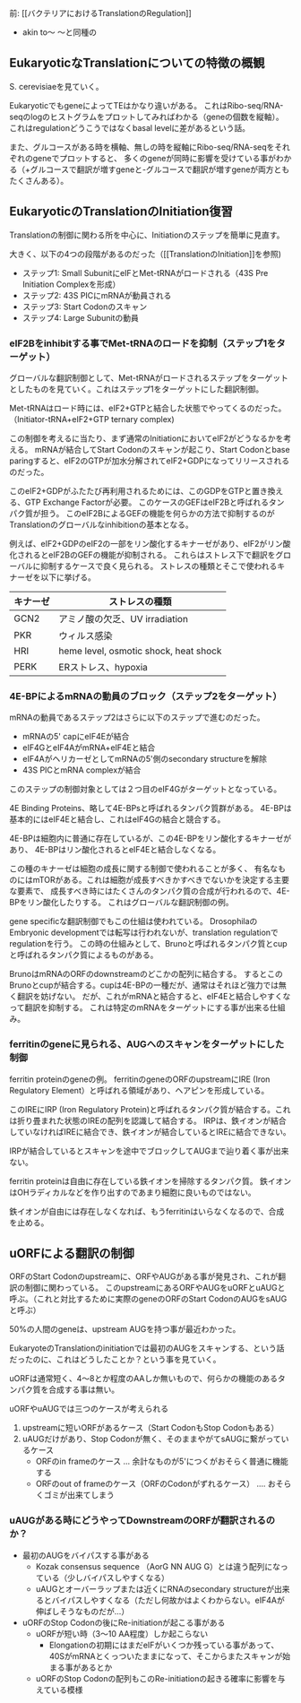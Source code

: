 前: [[バクテリアにおけるTranslationのRegulation]]

- akin to〜 〜と同種の

## EukaryoticなTranslationについての特徴の概観

S. cerevisiaeを見ていく。

EukaryoticでもgeneによってTEはかなり違いがある。
これはRibo-seq/RNA-seqのlogのヒストグラムをプロットしてみればわかる（geneの個数を縦軸）。
これはregulationどうこうではなくbasal levelに差があるという話。

また、グルコースがある時を横軸、無しの時を縦軸にRibo-seq/RNA-seqをそれぞれのgeneでプロットすると、
多くのgeneが同時に影響を受けている事がわかる（+グルコースで翻訳が増すgeneと-グルコースで翻訳が増すgeneが両方ともたくさんある）。

## EukaryoticのTranslationのInitiation復習

Translationの制御に関わる所を中心に、Initiationのステップを簡単に見直す。

大きく、以下の4つの段階があるのだった（[[TranslationのInitiation]]を参照)

- ステップ1: Small SubunitにeIFとMet-tRNAがロードされる（43S Pre Initiation Complexを形成）
- ステップ2: 43S PICにmRNAが動員される
- ステップ3: Start Codonのスキャン
- ステップ4: Large Subunitの動員 

### eIF2Bをinhibitする事でMet-tRNAのロードを抑制（ステップ1をターゲット）

グローバルな翻訳制御として、Met-tRNAがロードされるステップをターゲットとしたものを見ていく。これはステップ1をターゲットにした翻訳制御。

Met-tRNAはロード時には、eIF2+GTPと結合した状態でやってくるのだった。（Initiator-tRNA+eIF2+GTP ternary complex)

この制御を考えるに当たり、まず通常のInitiationにおいてeIF2がどうなるかを考える。
mRNAが結合してStart Codonのスキャンが起こり、Start Codonとbase paringすると、eIF2のGTPが加水分解されてeIF2+GDPになってリリースされるのだった。

このeIF2+GDPがふたたび再利用されるためには、このGDPをGTPと置き換える、GTP Exchange Factorが必要。
このケースのGEFはeIF2Bと呼ばれるタンパク質が担う。
このeIF2BによるGEFの機能を何らかの方法で抑制するのがTranslationのグローバルなinhibitionの基本となる。

例えば、eIF2+GDPのeIF2の一部をリン酸化するキナーゼがあり、eIF2がリン酸化されるとeIF2BのGEFの機能が抑制される。
これらはストレス下で翻訳をグローバルに抑制するケースで良く見られる。
ストレスの種類とそこで使われるキナーゼを以下に挙げる。

| キナーゼ | ストレスの種類 |
| ---- | ---- |
| GCN2 | アミノ酸の欠乏、UV irradiation |
| PKR | ウィルス感染 |
| HRI | heme level, osmotic shock, heat shock |
| PERK | ERストレス、hypoxia |

### 4E-BPによるmRNAの動員のブロック（ステップ2をターゲット）

mRNAの動員であるステップ2はさらに以下のステップで進むのだった。

- mRNAの5' capにeIF4Eが結合
- eIF4GとeIF4AがmRNA+eIF4Eと結合
- eIF4AがヘリカーゼとしてmRNAの5'側のsecondary structureを解除
- 43S PICとmRNA complexが結合

このステップの制御対象としては２つ目のeIF4Gがターゲットとなっている。

4E Binding Proteins、略して4E-BPsと呼ばれるタンパク質群がある。
4E-BPは基本的にはeIF4Eと結合し、これはeIF4Gの結合と競合する。

4E-BPは細胞内に普通に存在しているが、この4E-BPをリン酸化するキナーゼがあり、
4E-BPはリン酸化されるとeIF4Eと結合しなくなる。

この種のキナーゼは細胞の成長に関する制御で使われることが多く、
有名なものにはmTORがある。これは細胞が成長すべきかすべきでないかを決定する主要な要素で、
成長すべき時にはたくさんのタンパク質の合成が行われるので、4E-BPをリン酸化したりする。
これはグローバルな翻訳制御の例。

gene specificな翻訳制御でもこの仕組は使われている。
DrosophilaのEmbryonic developmentでは転写は行われないが、translation regulationでregulationを行う。
この時の仕組みとして、Brunoと呼ばれるタンパク質とcupと呼ばれるタンパク質によるものがある。

BrunoはmRNAのORFのdownstreamのどこかの配列に結合する。
するとこのBrunoとcupが結合する。cupは4E-BPの一種だが、通常はそれほど強力では無く翻訳を妨げない。
だが、これがmRNAと結合すると、eIF4Eと結合しやすくなって翻訳を抑制する。
これは特定のmRNAをターゲットにする事が出来る仕組み。

### ferritinのgeneに見られる、AUGへのスキャンをターゲットにした制御

ferritin proteinのgeneの例。
ferritinのgeneのORFのupstreamにIRE (Iron Regulatory Element）と呼ばれる領域があり、ヘアピンを形成している。

このIREにIRP (Iron Regulatory Protein)と呼ばれるタンパク質が結合する。これは折り畳まれた状態のIREの配列を認識して結合する。
IRPは、鉄イオンが結合していなければIREに結合でき、鉄イオンが結合しているとIREに結合できない。

IRPが結合しているとスキャンを途中でブロックしてAUGまで辿り着く事が出来ない。

ferritin proteinは自由に存在している鉄イオンを掃除するタンパク質。
鉄イオンはOHラディカルなどを作り出すのであまり細胞に良いものではない。

鉄イオンが自由には存在しなくなれば、もうferritinはいらなくなるので、合成を止める。

## uORFによる翻訳の制御

ORFのStart Codonのupstreamに、ORFやAUGがある事が発見され、これが翻訳の制御に関わっている。
このupstreamにあるORFやAUGをuORFとuAUGと呼ぶ。（これと対比するために実際のgeneのORFのStart CodonのAUGをsAUGと呼ぶ）

50%の人間のgeneは、upstream AUGを持つ事が最近わかった。

EukaryoteのTranslationのinitiationでは最初のAUGをスキャンする、という話だったのに、これはどうしたことか？という事を見ていく。

uORFは通常短く、4〜8とか程度のAAしか無いもので、何らかの機能のあるタンパク質を合成する事は無い。

uORFやuAUGでは三つのケースが考えられる

1. upstreamに短いORFがあるケース（Start CodonもStop Codonもある）
2. uAUGだけがあり、Stop Codonが無く、そのままやがてsAUGに繋がっているケース
    - ORFのin frameのケース ... 余計なものが5'につくがおそらく普通に機能する
    - ORFのout of frameのケース（ORFのCodonがずれるケース） .... おそらくゴミが出来てしまう

### uAUGがある時にどうやってDownstreamのORFが翻訳されるのか？

- 最初のAUGをバイパスする事がある
    - Kozak consensus sequence （AorG NN AUG G）とは違う配列になっている（少しバイパスしやすくなる）
    - uAUGとオーバーラップまたは近くにRNAのsecondary structureが出来るとバイパスしやすくなる（ただし何故かはよくわからない。eIF4Aが伸ばしそうなものだが…）
- uORFのStop Codonの後にRe-initiationが起こる事がある
     - uORFが短い時（3〜10 AA程度）しか起こらない
          - Elongationの初期にはまだeIFがいくつか残っている事があって、40SがmRNAとくっついたままになって、そこからまたスキャンが始まる事があるとか
     - uORFのStop Codonの配列もこのRe-initiationの起きる確率に影響を与えている模様

